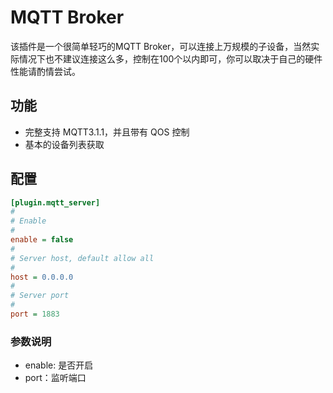 # MQTT Broker
该插件是一个很简单轻巧的MQTT Broker，可以连接上万规模的子设备，当然实际情况下也不建议连接这么多，控制在100个以内即可，你可以取决于自己的硬件性能请酌情尝试。

## 功能
- 完整支持 MQTT3.1.1，并且带有 QOS 控制
- 基本的设备列表获取

## 配置
```ini
[plugin.mqtt_server]
#
# Enable
#
enable = false
#
# Server host, default allow all
#
host = 0.0.0.0
#
# Server port
#
port = 1883
```
### 参数说明
- enable: 是否开启
- port：监听端口